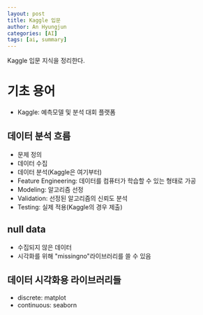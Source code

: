 ```yaml
---
layout: post
title: Kaggle 입문
author: An Hyungjun
categories: [AI]
tags: [ai, summary]
---
```


Kaggle 입문 지식을 정리한다.

# 기초 용어
- Kaggle: 예측모델 및 분석 대회 플랫폼

## 데이터 분석 흐름
- 문제 정의
- 데이터 수집
- 데이터 분석(Kaggle은 여기부터)
- Feature Engineering: 데이터를 컴퓨터가 학습할 수 있는 형태로 가공
- Modeling: 알고리즘 선정
- Validation: 선정된 알고리즘의 신뢰도 분석
- Testing: 실제 적용(Kaggle의 경우 제출)

## null data
- 수집되지 않은 데이터
- 시각화를 위해 "missingno"라이브러리를 쓸 수 있음

## 데이터 시각화용 라이브러리들
- discrete: matplot
- continuous: seaborn

